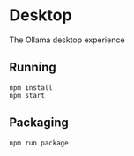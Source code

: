 # Desktop

The Ollama desktop experience

## Running

```
npm install
npm start
```

## Packaging

```
npm run package
```
